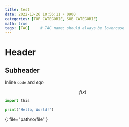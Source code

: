 ```yaml
---
title: test
date: 2022-10-26 10:56:11 + 0900
categories: [TOP_CATEGORIE, SUB_CATEGORIE]
math: true
tags: [TAG]     # TAG names should always be lowercase
---
```


# Header


## Subheader

Inline `code` and $eqn$

$$
f(x)
$$


```python
import this

print("Hello, World!")
```
{: file="path/to/file" }